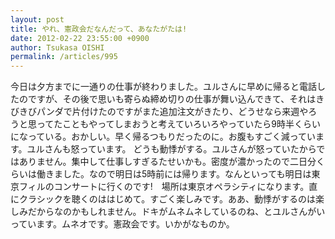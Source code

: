 ```yaml
---
layout: post
title: やれ、憲政会だなんだって、あなたがたは!
date: 2012-02-22 23:55:00 +0900
author: Tsukasa OISHI
permalink: /articles/995
---
```


今日は夕方までに一通りの仕事が終わりました。ユルさんに早めに帰ると電話したのですが、その後で思いも寄らぬ締め切りの仕事が舞い込んできて、それはきびきびパンダで片付けたのですがまた追加注文がきたり、どうせなら来週やろうと思ってたこともやってしまおうと考えていろいろやっていたら9時半くらいになっている。おかしい。早く帰るつもりだったのに。お腹もすごく減っています。ユルさんも怒っています。
どうも動悸がする。ユルさんが怒っていたからではありません。集中して仕事しすぎるたせいかも。密度が濃かったので二日分くらいは働きました。なので明日は5時前には帰ります。なんといっても明日は東京フィルのコンサートに行くのです!　場所は東京オペラシティになります。直にクラシックを聴くのははじめて。すごく楽しみです。ああ、動悸がするのは楽しみだからなのかもしれません。ドキがムネムネしているのね、とユルさんがいっています。ムネオです。憲政会です。いかがなものか。

